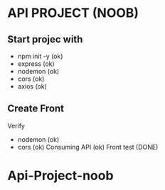 # API PROJECT (NOOB)

## Start projec with 
  - npm init -y (ok)
  - express (ok)
  - nodemon (ok)
  - cors (ok)
  - axios (ok)

## Create Front 
  Verify
  - nodemon (ok)
  - cors (ok)
 Consuming API (ok)
 Front test (DONE) 

# Api-Project-noob
